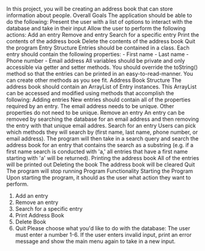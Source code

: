 In this project, you will be creating an address book that can store information about people.
Overall Goals
The application should be able to do the following:
Present the user with a list of options to interact with the database and take in their input
Allow the user to perform the following actions:
Add an entry
Remove and entry
Search for a specific entry
Print the contents of the address book
Delete the contents of the address book
Quit the program
Entry Structure
Entries should be contained in a class. Each entry should contain the following properties: - First name - Last name - Phone number - Email address All variables
should be private and only accessible via getter and setter methods.
You should override the toString() method so that the entries can be printed in an easy-to-read-manner.
You can create other methods as you see fit.
Address Book Structure
The address book should contain an ArrayList of Entry instances. This ArrayList can be accessed and modified using methods that accomplish the following:
Adding entries
New entries should contain all of the properties required by an entry. The email address needs to be unique. Other properties do not need to be unique.
Remove an entry
An entry can be removed by searching the database for an email address and then removing the entry with that unique email addres.
Search for an entry
Users can pick which methods they will search by (first name, last name, phone number, or email address). The program will then take in a search query
and search the address book for an entry that contains the search as a substring (e.g. if a first name search is conducted with 'a,' all entries that have a
first name starting with 'a' will be returned).
Printing the address book
All of the entries will be printed out
Deleting the book
The address book will be cleared
Quit
The program will stop running
Program Functionality
Starting the Program
Upon starting the program, it should as the user what action they want to perform.
1) Add an entry
2) Remove an entry
3) Search for a specific entry
4) Print Address Book
5) Delete Book
6) Quit
Please choose what you'd like to do with the database:
The user must enter a number 1-6. If the user enters invalid input, print an error message and show the main menu again to take in a new input.
